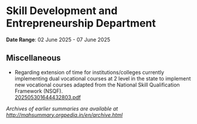 # Skill Development and Entrepreneurship Department

**Date Range**: 02 June 2025 - 07 June 2025


## Miscellaneous
- Regarding extension of time for institutions/colleges currently implementing dual vocational courses at 2 level in the state to implement new vocational courses adapted from the National Skill Qualification Framework (NSQF).\
  [202505301644432803.pdf](https://gr.maharashtra.gov.in/Site/Upload/Government%20Resolutions/English/202505301644432803...pdf)


*Archives of earlier summaries are available at http://mahsummary.orgpedia.in/en/archive.html*